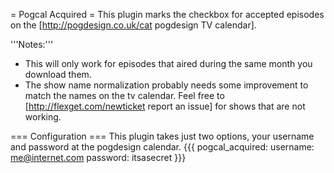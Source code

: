 = Pogcal Acquired =
This plugin marks the checkbox for accepted episodes on the [http://pogdesign.co.uk/cat pogdesign TV calendar].

'''Notes:'''
- This will only work for episodes that aired during the same month you download them.
- The show name normalization probably needs some improvement to match the names on the tv calendar. Feel free to [http://flexget.com/newticket report an issue] for shows that are not working.

=== Configuration ===
This plugin takes just two options, your username and password at the pogdesign calendar.
{{{
pogcal_acquired:
  username: me@internet.com
  password: itsasecret
}}}